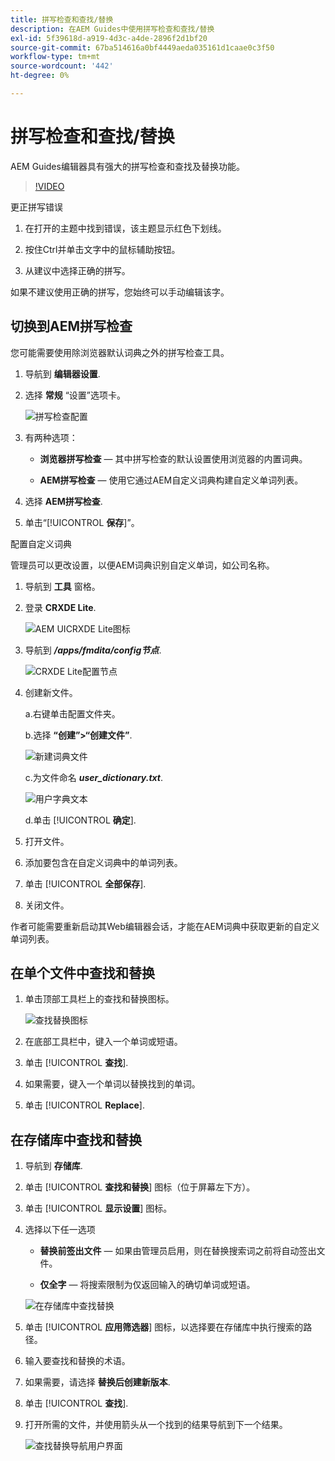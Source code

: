 ```yaml
---
title: 拼写检查和查找/替换
description: 在AEM Guides中使用拼写检查和查找/替换
exl-id: 5f39618d-a919-4d3c-a4de-2896f2d1bf20
source-git-commit: 67ba514616a0bf4449aeda035161d1caae0c3f50
workflow-type: tm+mt
source-wordcount: '442'
ht-degree: 0%

---
```


# 拼写检查和查找/替换

AEM Guides编辑器具有强大的拼写检查和查找及替换功能。

>[!VIDEO](https://video.tv.adobe.com/v/342768?quality=12&learn=on)

更正拼写错误

1. 在打开的主题中找到错误，该主题显示红色下划线。

1. 按住Ctrl并单击文字中的鼠标辅助按钮。

1. 从建议中选择正确的拼写。

如果不建议使用正确的拼写，您始终可以手动编辑该字。

## 切换到AEM拼写检查

您可能需要使用除浏览器默认词典之外的拼写检查工具。

1. 导航到 **编辑器设置**.

1. 选择 **常规** “设置”选项卡。

   ![拼写检查配置](images/lesson-11/configure-dictionary.png)

1. 有两种选项：

   - **浏览器拼写检查**  — 其中拼写检查的默认设置使用浏览器的内置词典。

   - **AEM拼写检查**  — 使用它通过AEM自定义词典构建自定义单词列表。

1. 选择 **AEM拼写检查**.

1. 单击“[!UICONTROL **保存**]”。

配置自定义词典

管理员可以更改设置，以便AEM词典识别自定义单词，如公司名称。

1. 导航到 **工具** 窗格。

1. 登录 **CRXDE Lite**.

   ![AEM UICRXDE Lite图标](images/lesson-11/crxde-lite.png)

1. 导航到 **_/apps/fmdita/config节点_**.

   ![CRXDE Lite配置节点](images/lesson-11/config-node.png)

1. 创建新文件。

   a.右键单击配置文件夹。

   b.选择 **“创建”>“创建文件”**.

   ![新建词典文件](images/lesson-11/new-dictionary-file.png)

   c.为文件命名 _**user_dictionary.txt**_.

   ![用户字典文本](images/lesson-11/user-dictionary.png)

   d.单击 [!UICONTROL **确定**].

1. 打开文件。

1. 添加要包含在自定义词典中的单词列表。

1. 单击 [!UICONTROL **全部保存**].

1. 关闭文件。

作者可能需要重新启动其Web编辑器会话，才能在AEM词典中获取更新的自定义单词列表。

## 在单个文件中查找和替换

1. 单击顶部工具栏上的查找和替换图标。

   ![查找替换图标](images/lesson-11/find-replace-icon.png)

1. 在底部工具栏中，键入一个单词或短语。

1. 单击 [!UICONTROL **查找**].

1. 如果需要，键入一个单词以替换找到的单词。

1. 单击 [!UICONTROL **Replace**].

## 在存储库中查找和替换

1. 导航到 **存储库**.

1. 单击 [!UICONTROL **查找和替换**] 图标（位于屏幕左下方）。

1. 单击 [!UICONTROL **显示设置**] 图标。

1. 选择以下任一选项

   - **替换前签出文件**  — 如果由管理员启用，则在替换搜索词之前将自动签出文件。

   - **仅全字**  — 将搜索限制为仅返回输入的确切单词或短语。

   ![在存储库中查找替换](images/lesson-11/repository-find-replace.png)

1. 单击 [!UICONTROL **应用筛选器**] 图标，以选择要在存储库中执行搜索的路径。

1. 输入要查找和替换的术语。

1. 如果需要，请选择 **替换后创建新版本**.

1. 单击 [!UICONTROL **查找**].

1. 打开所需的文件，并使用箭头从一个找到的结果导航到下一个结果。

   ![查找替换导航用户界面](images/lesson-11/find-replace-navigation.png)
